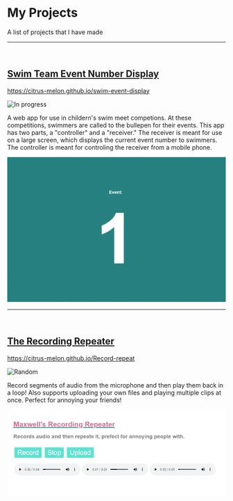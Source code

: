 # My Projects
A list of projects that I have made

---
<br>

## [Swim Team Event Number Display](https://citrus-melon.github.io/swim-event-display)
<https://citrus-melon.github.io/swim-event-display>

![In progress](https://img.shields.io/badge/-In%20Progress-blueviolet)

A web app for use in childern's swim meet competions. At these competitions, swimmers are called to the bullepen for their events. This app has two parts, a "controller" and a "receiver." The receiver is meant for use on a large screen, which displays the current event number to swimmers. The controller is meant for controling the receiver from a mobile phone.

[![Screenshot](/images/swimDisplay.png)](https://citrus-melon.github.io/swim-event-display)

---
<br>

## [The Recording Repeater](https://citrus-melon.github.io/Record-repeat)
<https://citrus-melon.github.io/Record-repeat>

![Random](https://img.shields.io/badge/-Random-yellow)

Record segments of audio from the microphone and then play them back in a loop! Also supports uploading your own files and playing multiple clips at once. Perfect for annoying your friends!

[![Screenshot](/images/recordingRepeater.png)](https://citrus-melon.github.io/Record-repeat)